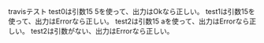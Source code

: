 travisテスト
test0は引数15 5を使って、出力はOkなら正しい。
test1は引数15を使って、出力はErrorなら正しい。
test2は引数15 aを使って、出力はErrorなら正しい。
test2は引数がない、出力はErrorなら正しい。